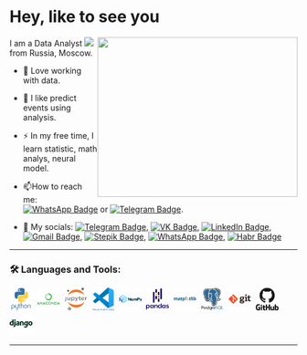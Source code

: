# Hey, like to see you 
<p>
     <img src="https://media2.giphy.com/media/v1.Y2lkPTc5MGI3NjExcXFkbDhhdzRqdDdrZWRzeWdnMDQ0emVrOWd2ZThjNGF1N3hzOTlxZiZlcD12MV9pbnRlcm5hbF9naWZfYnlfaWQmY3Q9Zw/LaVp0AyqR5bGsC5Cbm/giphy.gif" align="right" width="350" height="280" />
   I am a Data Analyst <img src="https://media.giphy.com/media/WUlplcMpOCEmTGBtBW/giphy.gif" width="30"> from Russia, Moscow. 



- :telescope: Love working with data.

- :seedling: I like predict events using analysis.

- :zap: In my free time, I learn statistic, math analys, neural model.

- :mailbox:How to reach me: [![WhatsApp Badge](https://img.shields.io/badge/WhatsApp-brightgreen?style=flat&logo=whatsapp&logoColor=white)](https://wa.me/89114876802) or [![Telegram Badge](https://img.shields.io/badge/-Telegram-blue?style=flat&logo=Telegram&logoColor=white)](https://t.me/aleksv39)</a>.
</p>

- :iphone: My socials: [![Telegram Badge](https://img.shields.io/badge/-Telegram-blue?style=flat&logo=Telegram&logoColor=white)](https://t.me/aleksv39), [![VK Badge](https://img.shields.io/badge/-VK-blue?style=flat&logo=VK&logoColor=white)](https://vk.com/id411160294), [![LinkedIn Badge](https://img.shields.io/badge/-LinkedIn-blue?style=flat&logo=LinkedIn&logoColor=white)](https://www.linkedin.com/in/%D0%B0%D0%BB%D0%B5%D0%BA%D1%81%D0%B5%D0%B9-%D0%B2%D0%BE%D0%BB%D0%B3%D0%B8%D0%BD-6b249829a?utm_source=share&utm_campaign=share_via&utm_content=profile&utm_medium=android_app), [![Gmail Badge](https://img.shields.io/badge/-Gmail-white?style=flat&logo=Gmail&logoColor=black)](https://mail.google.com/mail/u/0/?pli=1#inbox?compose=DmwnWrRtsfjfXPZjLcxgtXfJRDxkhmHjVLnjMVHJsXtkpvjXMNfJQRlJwMwXJGBTWpZRrzjzlzqB), [![Stepik Badge](https://img.shields.io/badge/-Stepik-black?style=flat&logo=STMicroelectronics&logoColor=white)](https://stepik.org/users/436877985), [![WhatsApp Badge](https://img.shields.io/badge/-WhatsApp-brightgreen?style=flat&logo=whatsapp&logoColor=white)](https://wa.me/89114876802), [![Habr Badge](https://img.shields.io/badge/-Habr-9cf?style=flat&logo=Habr&logoColor=white)](https://habr.com/ru/users/AlekseyJaba/)
    
-----------

### :hammer_and_wrench: Languages and Tools:
<div>
  <img src="https://github.com/devicons/devicon/blob/master/icons/python/python-original-wordmark.svg" title="Python" width="40" height="40"/>&nbsp;
  <img src="https://github.com/devicons/devicon/blob/master/icons/anaconda/anaconda-original-wordmark.svg" title="Anaconda" width="40" height="40"/>&nbsp;
  <img src="https://github.com/devicons/devicon/blob/master/icons/jupyter/jupyter-original-wordmark.svg" title="Jupyter" width="40" height="40"/>&nbsp;
  <img src="https://github.com/devicons/devicon/blob/master/icons/vscode/vscode-original-wordmark.svg" title="VSCode" width="40" height="40"/>&nbsp;
  <img src="https://github.com/devicons/devicon/blob/master/icons/numpy/numpy-original-wordmark.svg" title="NumPy" width="40" height="40" style="filter: contrast(150%)"/>&nbsp;
  <img src="https://github.com/devicons/devicon/blob/master/icons/pandas/pandas-original-wordmark.svg" title="Pandas" alt="Pandas" width="40" height="40"/>&nbsp;
  <img src="https://github.com/devicons/devicon/blob/master/icons/matplotlib/matplotlib-original-wordmark.svg" title="Pandas" alt="Pandas" width="40" height="40"/>&nbsp;
  <img src="https://github.com/devicons/devicon/blob/master/icons/postgresql/postgresql-original-wordmark.svg" title="PostgreSQL" alt="PostgreSQL" width="40" height="40"/>&nbsp;
  <img src="https://github.com/devicons/devicon/blob/master/icons/git/git-original-wordmark.svg" title="Git" width="40" height="40"/>&nbsp;
  <img src="https://github.com/devicons/devicon/blob/master/icons/github/github-original-wordmark.svg" title="GitHub" width="40" height="40"/>&nbsp;
  <img src="https://github.com/devicons/devicon/blob/master/icons/django/django-plain-wordmark.svg" title="GitHub" width="40" height="40"/>&nbsp;
  
  
</div>

-------------



